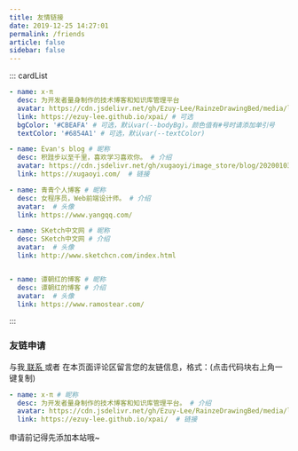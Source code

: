 ```yaml
---
title: 友情链接
date: 2019-12-25 14:27:01
permalink: /friends
article: false
sidebar: false
---
```


<!--
普通卡片列表容器，可用于友情链接、项目推荐、古诗词展示等。
cardList 后面可跟随一个数字表示每行最多显示多少个，选值范围1~4，默认3。在小屏时会根据屏幕宽度减少每行显示数量。
-->
::: cardList
```yaml
- name: x·π
  desc: 为开发者量身制作的技术博客和知识库管理平台
  avatar: https://cdn.jsdelivr.net/gh/Ezuy-Lee/RainzeDrawingBed/media/logo.png
  link: https://ezuy-lee.github.io/xpai/ # 可选
  bgColor: '#CBEAFA' # 可选，默认var(--bodyBg)。颜色值有#号时请添加单引号
  textColor: '#6854A1' # 可选，默认var(--textColor)

- name: Evan's blog # 昵称
  desc: 积跬步以至千里，喜欢学习喜欢你。 # 介绍
  avatar: https://cdn.jsdelivr.net/gh/xugaoyi/image_store/blog/20200103123203.jpg # 头像
  link: https://xugaoyi.com/  # 链接

- name: 青青个人博客 # 昵称
  desc: 女程序员，Web前端设计师。 # 介绍
  avatar:  # 头像
  link: https://www.yangqq.com/

- name: SKetch中文网 # 昵称
  desc: SKetch中文网 # 介绍
  avatar:  # 头像
  link: http://www.sketchcn.com/index.html


- name: 谭朝红的博客 # 昵称
  desc: 谭朝红的博客 # 介绍
  avatar:  # 头像
  link: https://www.ramostear.com/

```
:::


### 友链申请

与我[ 联系 ](/about/#联系)或者 在本页面评论区留言您的友链信息，格式：(点击代码块右上角一键复制)


```yaml
- name: x·π # 昵称
  desc: 为开发者量身制作的技术博客和知识库管理平台。 # 介绍
  avatar: https://cdn.jsdelivr.net/gh/Ezuy-Lee/RainzeDrawingBed/media/logo.png # 头像
  link: https://ezuy-lee.github.io/xpai/  # 链接
```

申请前记得先添加本站哦~
